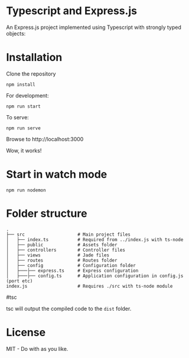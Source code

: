 Typescript and Express.js 
=========================

An Express.js project implemented using Typescript with strongly typed objects:

# Installation

Clone the repository

```
npm install 
```

For development:
```
npm run start
```

To serve:
```
npm run serve
```

Browse to http://localhost:3000

Wow, it works!

# Start in watch mode

`npm run nodemon`

# Folder structure

    .
    ├── src                    # Main project files
    │   ├── index.ts           # Required from ../index.js with ts-node
    │   ├── public             # Assets folder
    │   ├── controllers        # Controller files
    │   ├── views              # Jade files
    │   ├── routes             # Routes folder
	│   ├── config             # Configuration folder
	│   ├───├── express.ts     # Express configuration
	│   ├───├── config.ts      # Application configuration in config.js (port etc)
	index.js                   # Requires ./src with ts-node module

#tsc

tsc will output the compiled code to the `dist` folder.

# License

MIT - Do with as you like.

